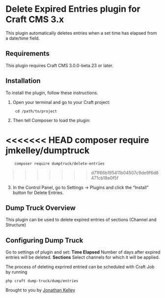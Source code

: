 # Delete Expired Entries plugin for Craft CMS 3.x

This plugin automatically deletes entries when a set time has elapsed from a date/time field.

## Requirements

This plugin requires Craft CMS 3.0.0-beta.23 or later.

## Installation

To install the plugin, follow these instructions.

1. Open your terminal and go to your Craft project:

        cd /path/to/project

2. Then tell Composer to load the plugin:

<<<<<<< HEAD
        composer require jmkelley/dumptruck
=======
        composer require dumptruck/delete-entries
>>>>>>> d71f66b195411b04507c9de9f6d8471cb18e0f5f

3. In the Control Panel, go to Settings → Plugins and click the “Install” button for Delete Entries.

## Dump Truck Overview

This plugin can be used to delete expired entries of sections (Channel and Structure)

## Configuring Dump Truck

Go to settings of plugin and set:
**Time Elapsed** Number of days after expired entries will be deleted.
**Sections** Select channels for which it will be applied.

The process of deleting exprired entried can be scheduled with Craft Job by running 
```
php craft dump-truck/dump/entries
```

Brought to you by [Jonathan Kelley](http://www.vouchertoday.uk/)